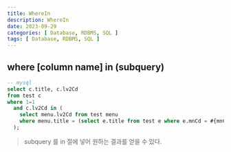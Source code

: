 ```yaml
---
title: WhereIn
description: WhereIn
date: 2023-09-29
categories: [ Database, RDBMS, SQL ]
tags: [ Database, RDBMS, SQL ]
---
```


## where [column name] in (subquery) 

```sql
-- mysql
select c.title, c.lv2Cd
from test c
where 1=1
  and c.lv2Cd in (
    select menu.lv2Cd from test menu 
    where menu.title = (select e.title from test e where e.mnCd = #{mnCd})
  );
```
> subquery 를 in 절에 넣어 원하는 결과를 얻을 수 있다.   